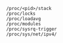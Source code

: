     /proc/<pid>/stack
    /proc/locks
    /proc/loadavg
    /proc/modules
    /proc/sysrq-trigger
    /proc/sys/net/ipv4/

